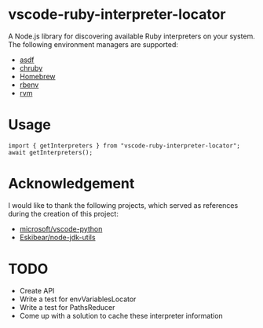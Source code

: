 # vscode-ruby-interpreter-locator

A Node.js library for discovering available Ruby interpreters on your system. The following environment managers are supported:

* [asdf](https://asdf-vm.com/)
* [chruby](https://github.com/postmodern/chruby)
* [Homebrew](https://brew.sh/)
* [rbenv](https://rbenv.org/)
* [rvm](https://rvm.io/)

# Usage

```
import { getInterpreters } from "vscode-ruby-interpreter-locator";
await getInterpreters();
```

# Acknowledgement

I would like to thank the following projects, which served as references during the creation of this project:

* [microsoft/vscode-python](https://github.com/microsoft/vscode-python)
* [Eskibear/node-jdk-utils](https://github.com/Eskibear/node-jdk-utils)

# TODO
* Create API
* Write a test for envVariablesLocator
* Write a test for PathsReducer
* Come up with a solution to cache these interpreter information
